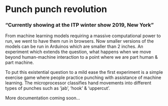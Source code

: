 # Punch punch revolution


### “Currently showing at the ITP winter show 2019, New York”


From machine learning models requiring a massive computational power to run, we went to have them run in browsers. Now smaller versions of the models can be run in Arduinos which are smaller than 2 inches. An experiment which extends the question, what happens when we move beyond human-machine interaction to a point where we are part human & part machine.

To put this existential question to a mild ease the first experiment is a simple exercise game where people practice punching with assistance of machine learning. The microprocessor classifies hand movements into different types of punches such as ‘jab’, ‘hook’ & ‘uppercut’.

More documentation coming soon...
